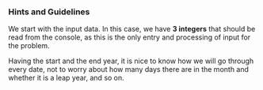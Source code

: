 ### Hints and Guidelines

We start with the input data. In this case, we have **3 integers** that should be read from the console, as this is the only entry and processing of input for the problem.

Having the start and the end year, it is nice to know how we will go through every date, not to worry about how many days there are in the month and whether it is a leap year, and so on.
